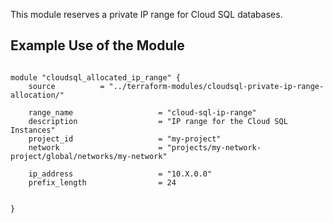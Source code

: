 This module reserves a private IP range for Cloud SQL databases.

## Example Use of the Module 

```hcl

module "cloudsql_allocated_ip_range" {
    source          = "../terraform-modules/cloudsql-private-ip-range-allocation/"

    range_name                   = "cloud-sql-ip-range"
    description                  = "IP range for the Cloud SQL Instances"
    project_id                   = "my-project"
    network                      = "projects/my-network-project/global/networks/my-network"

    ip_address                   = "10.X.0.0"
    prefix_length                = 24


}